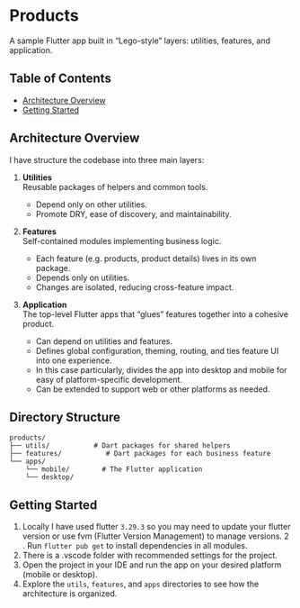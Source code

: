 # Products

A sample Flutter app built in “Lego-style” layers: utilities, features, and application.

## Table of Contents

- [Architecture Overview](#architecture-overview)  
- [Getting Started](#getting-started)

## Architecture Overview

I have structure the codebase into three main layers:

1. **Utilities**  
   Reusable packages of helpers and common tools.  
   - Depend only on other utilities.  
   - Promote DRY, ease of discovery, and maintainability.

2. **Features**  
   Self-contained modules implementing business logic.  
   - Each feature (e.g. products, product details) lives in its own package.  
   - Depends only on utilities.  
   - Changes are isolated, reducing cross-feature impact. 

3. **Application**  
   The top-level Flutter apps that “glues” features together into a cohesive product.  
   - Can depend on utilities and features.  
   - Defines global configuration, theming, routing, and ties feature UI into one experience.
   - In this case particularly, divides the app into desktop and mobile for easy of platform-specific development.
    - Can be extended to support web or other platforms as needed.


## Directory Structure

```text
products/
├── utils/           # Dart packages for shared helpers
├── features/           # Dart packages for each business feature
└── apps/
    └── mobile/        # The Flutter application
    └── desktop/
```

## Getting Started
1. Locally I have used flutter `3.29.3` so you may need to update your flutter version or use fvm (Flutter Version Management) to manage versions.
2 . Run `flutter pub get` to install dependencies in all modules.
3. There is a .vscode folder with recommended settings for the project.
4. Open the project in your IDE and run the app on your desired platform (mobile or desktop).
5. Explore the `utils`, `features`, and `apps` directories to see how the architecture is organized.
